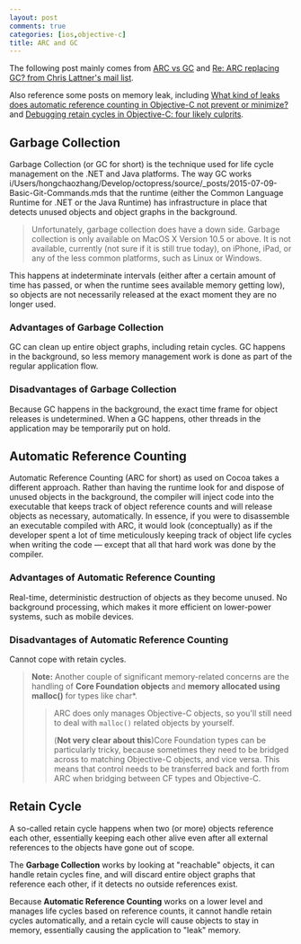 ```yaml
---
layout: post
comments: true
categories: [ios,objective-c]
title: ARC and GC
---
```


The following post mainly comes from [ARC vs GC](http://docs.elementscompiler.com/Concepts/ARCvsGC/) and [Re: ARC replacing GC? from Chris Lattner's mail list](http://lists.apple.com/archives/objc-language/2011/Jun/msg00013.html).

Also reference some posts on memory leak, including [What kind of leaks does automatic reference counting in Objective-C not prevent or minimize?](http://stackoverflow.com/questions/6260256/what-kind-of-leaks-does-automatic-reference-counting-in-objective-c-not-prevent/6388601#6388601) and [Debugging retain cycles in Objective-C: four likely culprits](http://www.reigndesign.com/blog/debugging-retain-cycles-in-objective-c-four-likely-culprits/).

<!-- more -->

## Garbage Collection

Garbage Collection (or GC for short) is the technique used for life cycle management on the .NET and Java platforms. The way GC works i/Users/hongchaozhang/Develop/octopress/source/_posts/2015-07-09-Basic-Git-Commands.mds that the runtime (either the Common Language Runtime for .NET or the Java Runtime) has infrastructure in place that detects unused objects and object graphs in the background.

> Unfortunately, garbage collection does have a down side. Garbage collection is only available on MacOS X Version 10.5 or above. It is not available, currently (not sure if it is still true today), on iPhone, iPad, or any of the less common platforms, such as Linux or Windows.

This happens at indeterminate intervals (either after a certain amount of time has passed, or when the runtime sees available memory getting low), so objects are not necessarily released at the exact moment they are no longer used.

### Advantages of Garbage Collection

GC can clean up entire object graphs, including retain cycles.
GC happens in the background, so less memory management work is done as part of the regular application flow.

### Disadvantages of Garbage Collection

Because GC happens in the background, the exact time frame for object releases is undetermined.
When a GC happens, other threads in the application may be temporarily put on hold.

## Automatic Reference Counting

Automatic Reference Counting (ARC for short) as used on Cocoa takes a different approach. Rather than having the runtime look for and dispose of unused objects in the background, the compiler will inject code into the executable that keeps track of object reference counts and will release objects as necessary, automatically. In essence, if you were to disassemble an executable compiled with ARC, it would look (conceptually) as if the developer spent a lot of time meticulously keeping track of object life cycles when writing the code — except that all that hard work was done by the compiler.

### Advantages of Automatic Reference Counting

Real-time, deterministic destruction of objects as they become unused.
No background processing, which makes it more efficient on lower-power systems, such as mobile devices.

### Disadvantages of Automatic Reference Counting

Cannot cope with retain cycles.

> **Note:** Another couple of significant memory-related concerns are the handling of **Core Foundation objects** and **memory allocated using malloc()** for types like char*. 
> >ARC does only manages Objective-C objects, so you'll still need to deal with `malloc()` related objects by yourself. 
> >
> > (**Not very clear about this**)Core Foundation types can be particularly tricky, because sometimes they need to be bridged across to matching Objective-C objects, and vice versa. This means that control needs to be transferred back and forth from ARC when bridging between CF types and Objective-C. 

## Retain Cycle

A so-called retain cycle happens when two (or more) objects reference each other, essentially keeping each other alive even after all external references to the objects have gone out of scope. 

The **Garbage Collection** works by looking at "reachable" objects, it can handle retain cycles fine, and will discard entire object graphs that reference each other, if it detects no outside references exist.

Because **Automatic Reference Counting** works on a lower level and manages life cycles based on reference counts, it cannot handle retain cycles automatically, and a retain cycle will cause objects to stay in memory, essentially causing the application to "leak" memory.

